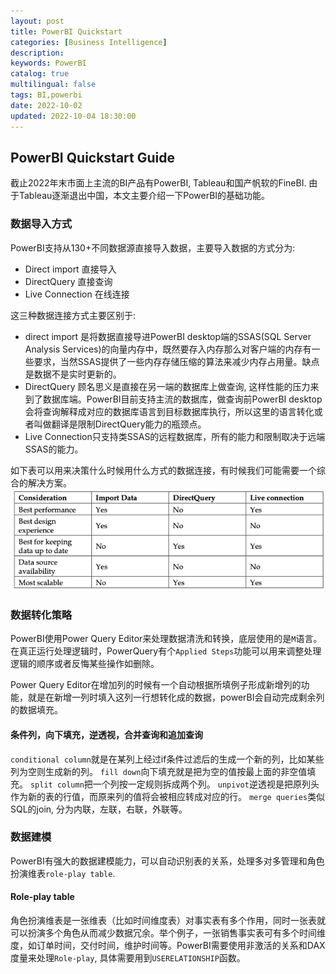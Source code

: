 ```yaml
---
layout: post
title: PowerBI Quickstart
categories: [Business Intelligence]
description: 
keywords: PowerBI
catalog: true
multilingual: false
tags: BI,powerbi
date: 2022-10-02
updated: 2022-10-04 18:30:00 
---
```


## PowerBI Quickstart Guide
截止2022年末市面上主流的BI产品有PowerBI, Tableau和国产帆软的FineBI. 由于Tableau逐渐退出中国，本文主要介绍一下PowerBI的基础功能。


### 数据导入方式
PowerBI支持从130+不同数据源直接导入数据，主要导入数据的方式分为:
- Direct import 直接导入
- DirectQuery 直接查询
- Live Connection 在线连接
  
这三种数据连接方式主要区别于:
- direct import 是将数据直接导进PowerBI desktop端的SSAS(SQL Server Analysis Services)的向量内存中，既然要存入内存那么对客户端的内存有一些要求，当然SSAS提供了一些内存存储压缩的算法来减少内存占用量。缺点是数据不是实时更新的。
- DirectQuery 顾名思义是直接在另一端的数据库上做查询, 这样性能的压力来到了数据库端。PowerBI目前支持主流的数据库，做查询前PowerBI desktop会将查询解释成对应的数据库语言到目标数据库执行，所以这里的语言转化或者叫做翻译是限制DirectQuery能力的瓶颈点。
- Live Connection只支持类SSAS的远程数据库，所有的能力和限制取决于远端SSAS的能力。

如下表可以用来决策什么时候用什么方式的数据连接，有时候我们可能需要一个综合的解决方案。
![](/images/screenshots/screen_shot_data_import.png)


### 数据转化策略
PowerBI使用Power Query Editor来处理数据清洗和转换，底层使用的是`M`语言。在真正运行处理逻辑时，PowerQuery有个`Applied Steps`功能可以用来调整处理逻辑的顺序或者反悔某些操作如删除。

Power Query Editor在增加列的时候有一个自动根据所填例子形成新增列的功能，就是在新增一列时填入这列一行想转化成的数据，powerBI会自动完成剩余列的数据填充。

#### 条件列，向下填充，逆透视，合并查询和追加查询
`conditional column`就是在某列上经过if条件过滤后的生成一个新的列，比如某些列为空则生成新的列。
`fill down`向下填充就是把为空的值按最上面的非空值填充。
`split column`把一个列按一定规则拆成两个列。
`unpivot`逆透视是把原列头作为新的表的行值，而原来列的值将会被相应转成对应的行。
`merge queries`类似SQL的join, 分为内联，左联，右联，外联等。


### 数据建模
PowerBI有强大的数据建模能力，可以自动识别表的关系，处理多对多管理和角色扮演维表`role-play table`.

#### Role-play table
角色扮演维表是一张维表（比如时间维度表）对事实表有多个作用，同时一张表就可以扮演多个角色从而减少数据冗余。举个例子，一张销售事实表可有多个时间维度，如订单时间，交付时间，维护时间等。PowerBI需要使用非激活的关系和DAX度量来处理`Role-play`, 具体需要用到`USERELATIONSHIP`函数。